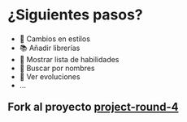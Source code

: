 # ¿Siguientes pasos?

<v-click>

- 💅 Cambios en estilos
- 📚 Añadir librerías
- 📃 Mostrar lista de habilidades
- 🔎 Buscar por nombres
- 👀 Ver evoluciones
- ...

</v-click>

<v-click>

## Fork al proyecto [__project-round-4__](https://codesandbox.io/s/project-round-4-ogwpj8)

</v-click>

<style>
  h1 {
    margin-bottom: 22px!important;
  }
  h2 {
    margin: 22px 0!important;
  }
  img {
    position: absolute;
    right: 8%;
    top: 15%;
    border-radius: 50%;
    max-height: 50%;
    margin: 0 0 0 auto;
  }
</style>
